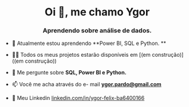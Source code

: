 <h1 align="center">Oi 👋, me chamo Ygor</h1>
<h3 align="center">Aprendendo sobre análise de dados.</h3>

- 🌱 Atualmente estou aprendendo **Power BI, SQL e Python. **

- 👨‍💻 Todos os meus projetos estarão disponíveis em [(em construção)]((em construção))

- 💬 Me pergunte sobre **SQL, Power BI e Python.**

- 📫 Você me acha através do e- mail **ygor.pardo@gmail.com**

- 📄 Meu Linkedin [linkedin.com/in/ygor-felix-ba6400166](linkedin.com/in/ygor-felix-ba6400166)






<!---
- 👋 Hi, I’m @YgorFelix
- 👀 I’m interested in ...
- 🌱 I’m currently learning ...
- 💞️ I’m looking to collaborate on ...
- 📫 How to reach me ...


YgorFelix/YgorFelix is a ✨ special ✨ repository because its `README.md` (this file) appears on your GitHub profile.
You can click the Preview link to take a look at your changes.
--->

